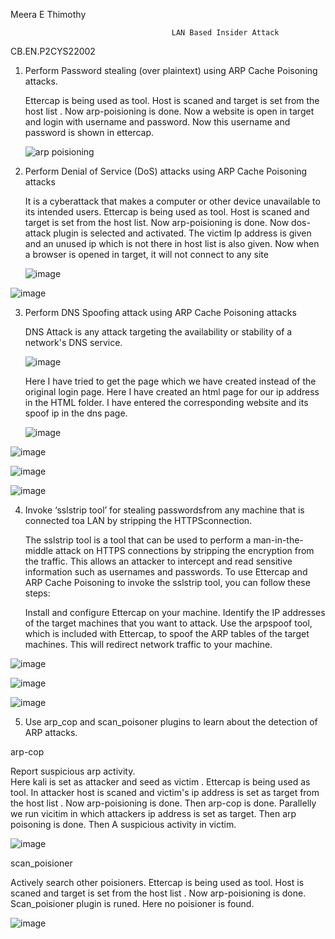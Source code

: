 
 Meera E Thimothy
 
                                        LAN Based Insider Attack
 
 CB.EN.P2CYS22002
 

1) Perform Password stealing (over plaintext) using ARP Cache Poisoning attacks.

   Ettercap is being used as tool. Host is scaned and target is set from the host list . Now arp-poisioning is done. Now  a website is open in target and login with username and password. Now this    username and password is shown in ettercap.
    
    
    ![arp poisioning](https://user-images.githubusercontent.com/57287429/227922818-789e7886-5ac5-47f3-9302-ff0d5ec81878.png)
    
    
2) Perform Denial of Service (DoS) attacks using ARP Cache Poisoning attacks 
   
   It is a cyberattack that makes a computer or other device unavailable to its intended users. Ettercap is being used as tool. Host is scaned and target is set from the host list. Now arp-poisioning is done. Now dos-attack plugin is selected and activated. The victim Ip address is given and an unused ip which is not there in host   list is also given. Now when a browser is opened in target, it will not connect to any site
   
   ![image](https://user-images.githubusercontent.com/57287429/227930716-115da1c2-1067-43c9-83e4-54b07e60f731.png)
 
 ![image](https://user-images.githubusercontent.com/57287429/228022401-bb38ef43-1975-4bd0-a18f-a30920de0444.png)

3) Perform DNS Spoofing attack using ARP Cache Poisoning attacks 

    DNS Attack is any attack targeting the availability or stability of a network's DNS service.
    
    ![image](https://user-images.githubusercontent.com/57287429/227962843-900e4efc-9426-431a-a507-13df4b603db3.png)

    Here I have tried to get the page which we have created instead of the original login page.
    Here  I have created an html page for our ip address in the HTML folder. I have entered the     corresponding website and its spoof ip in the dns page.
    
    ![image](https://user-images.githubusercontent.com/57287429/227964010-8c90aec8-9e23-4a90-bd6f-f4be45fa2b5a.png)

![image](https://user-images.githubusercontent.com/57287429/227964079-5b662a1b-bc6c-4660-af3d-65dd45dc8bce.png)

![image](https://user-images.githubusercontent.com/57287429/227964175-1a57d7c1-de11-4f77-a830-d1c5957cc2bb.png)
    
![image](https://user-images.githubusercontent.com/57287429/227964364-9729c171-89a6-4ec4-8313-c3c516e8e61b.png)

4) Invoke ‘sslstrip tool’ for stealing passwordsfrom any machine that is connected toa LAN by stripping the HTTPSconnection. 

   The sslstrip tool is a tool that can be used to perform a man-in-the-middle attack on HTTPS connections by stripping the encryption from the traffic. This allows an    attacker to intercept and read sensitive information such as usernames and passwords. To use Ettercap and ARP Cache Poisoning to invoke the sslstrip tool, you can      follow these steps:

   Install and configure Ettercap on your machine.
   Identify the IP addresses of the target machines that you want to attack.
   Use the arpspoof tool, which is included with Ettercap, to spoof the ARP tables of the target machines. This will redirect network traffic to your machine.

![image](https://user-images.githubusercontent.com/57287429/228022869-1852c11e-0960-4f48-84a3-fb33c7b20b47.png)

![image](https://user-images.githubusercontent.com/57287429/228026786-c21771c2-2f35-48cd-8723-b8417bbc517d.png)

![image](https://user-images.githubusercontent.com/57287429/228022983-8ff88734-f43b-4b45-b58a-9c0f7c83563d.png)

5) Use arp_cop and scan_poisoner plugins to learn about the detection of ARP attacks.

 arp-cop
 
 Report suspicious arp activity.   
 Here kali is set as attacker and seed as victim . Ettercap is being used as tool. In attacker host is scaned and victim's ip address is set as target from the host
 list . Now arp-poisioning is done. Then arp-cop is done. Parallelly we run vicitim in which attackers ip address is set as target. Then arp poisoning is done. Then
 A suspicious activity in victim.
 
   ![image](https://user-images.githubusercontent.com/57287429/228025404-e6aa27c0-9ec4-4e4d-86f5-bc1730d2d71c.png)

 scan_poisioner

 Actively search other poisioners.
 Ettercap is being used as tool. Host is scaned and target is set from the host list . Now arp-poisioning is done. Scan_poisioner plugin is runed. Here no poisioner is  found.
 
 ![image](https://user-images.githubusercontent.com/57287429/228026309-eedb2e4c-5b59-4ad0-924d-534b3062014d.png)


